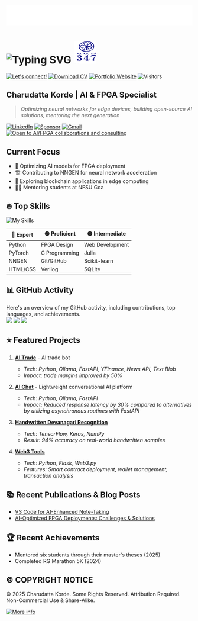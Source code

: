 ![SVG Banners](assets/profile_banner.svg)

# ![Typing SVG](https://readme-typing-svg.demolab.com?font=Fira+Code&pause=1000&width=720&lines=Building+the+Future+with+AI+FPGA+and+Open+Source+Innovation) <img src="assets/logo.png" alt="logo" height="60" width="60"/>

[![Let's connect!](https://img.shields.io/badge/&#x1F91D;_Let's_connect!-8A2BE2?style=for-the-badge)](mailto:152109007c@gmail.com)
[![Download CV](https://img.shields.io/badge/Download_CV-555555?style=for-the-badge)](src/cv/cv.pdf)
[![Portfolio Website](https://img.shields.io/badge/Portfolio_Website-263759?style=for-the-badge)](https://charudatta10.github.io/portfolio/)
![Visitors](https://api.visitorbadge.io/api/visitors?path=https%3A%2F%2Fgithub.com%2Fcharudatta10&countColor=%23263759)

## Charudatta Korde | AI & FPGA Specialist

>
> *Optimizing neural networks for edge devices, building open-source AI solutions, mentoring the next generation*

[![LinkedIn](https://img.shields.io/badge/linkedin-%230077B5.svg?style=for-the-badge&logo=linkedin&logoColor=white)](https://www.linkedin.com/in/charudatta-korde/)
[![Sponsor](https://img.shields.io/badge/sponsor-30363D?style=for-the-badge&logo=GitHub-Sponsors&logoColor=#EA4AAA)](https://github.com/sponsors/charudatta10)
[![Gmail](https://img.shields.io/badge/Gmail-D14836?style=for-the-badge&logo=gmail&logoColor=white)](mailto:152109007c@gmail.com)
[![Open to AI/FPGA collaborations and consulting](https://img.shields.io/badge/Open_to_AI/FPGA_collaborations_and_consulting-2EA44F?style=for-the-badge)](mailto:152109007c@gmail.com)

## Current Focus

- 🧠 Optimizing AI models for FPGA deployment
- 🏗️ Contributing to NNGEN for neural network acceleration
- 🔗 Exploring blockchain applications in edge computing
- 👨‍🏫 Mentoring students at NFSU Goa

## 🔥 Top Skills

![My Skills](https://skillicons.dev/icons?i=python,pytorch,html,git,c,flask,latex,markdown,vscode,powershell&theme=dark&perline=10)

| 🔵 **Expert** | 🟢 **Proficient** | 🟡 **Intermediate** |
|-------------|----------------|----------------|
| Python      | FPGA Design    | Web Development|
| PyTorch     | C Programming  | Julia          |
| NNGEN       | Git/GitHub     | Scikit-learn   |
| HTML/CSS    | Verilog        | SQLite        |

## 📊 GitHub Activity

Here's an overview of my GitHub activity, including contributions, top languages, and achievements.  
<img height=280 src="https://github-readme-stats.vercel.app/api?username=charudatta10&show=reviews,discussions_started,prs_merged,prs_merged_percentage&hide_rank=true&show_icons=true&include_all_commits=true&theme=onedark#gh-dark-mode-only&bg_color=30,e96443,904e95)" />
<img height=280 src="https://github-readme-stats.vercel.app/api/top-langs/?username=charudatta10&layout=pie&hide=html&theme=onedark" />
<img height=280 src="https://github-profile-trophy.vercel.app/?username=charudatta10&theme=onedark&rows=2&column=3" />

## ⭐ Featured Projects

1. **[AI Trade](https://github.com/charudatta10/ai-trade)** - AI trade bot
   - *Tech: Python, Ollama, FastAPI, YFinance, News API, Text Blob*
   - *Impact: trade margins improved by 50%*

2. **[AI Chat](https://github.com/charudatta10/ai_chat)** - Lightweight conversational AI platform
   - *Tech: Python, Ollama, FastAPI*
   - *Impact: Reduced response latency by 30% compared to alternatives by utilizing asynchronous routines with FastAPI*

3. **[Handwritten Devanagari Recognition](https://github.com/charudatta10/devanagari-handwriting-recognizer)**
   - *Tech: TensorFlow, Keras, NumPy*
   - *Result: 94% accuracy on real-world handwritten samples*

4. **[Web3 Tools](https://github.com/charudatta10/web3-tools)**
   - *Tech: Python, Flask, Web3.py*
   - *Features: Smart contract deployment, wallet management, transaction analysis*

## 📚 Recent Publications & Blog Posts

- [VS Code for AI-Enhanced Note-Taking](https://dev.to/charudatta10/vs-code-for-note-taking-324b)
- [AI-Optimized FPGA Deployments: Challenges & Solutions](https://dev.to/charudatta10/ai-optimized-fpga-deployments-challenges-solutions-2mij)

## 🏆 Recent Achievements

- Mentored six students through their master's theses (2025)
- Completed RG Marathon 5K (2024)

## ©️ COPYRIGHT NOTICE

© 2025 Charudatta Korde. Some Rights Reserved. Attribution Required. Non-Commercial Use & Share-Alike. 

[![More info](https://img.shields.io/badge/More_info-0d9999?style=for-the-badge)](assets/github_stats.md)
